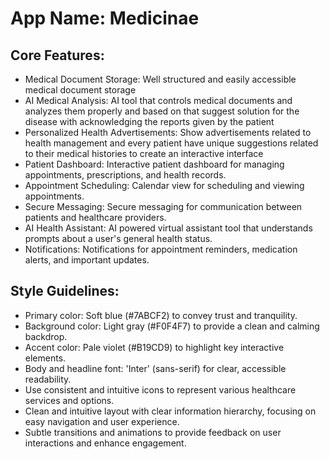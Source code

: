 # **App Name**: Medicinae

## Core Features:

- Medical Document Storage: Well structured and easily accessible medical document storage
- AI Medical Analysis: AI tool that controls medical documents and analyzes them properly and based on that suggest solution for the disease with acknowledging the reports given by the patient
- Personalized Health Advertisements: Show advertisements related to health management and every patient have unique suggestions related to their medical histories to create an interactive interface
- Patient Dashboard: Interactive patient dashboard for managing appointments, prescriptions, and health records.
- Appointment Scheduling: Calendar view for scheduling and viewing appointments.
- Secure Messaging: Secure messaging for communication between patients and healthcare providers.
- AI Health Assistant: AI powered virtual assistant tool that understands prompts about a user's general health status.
- Notifications: Notifications for appointment reminders, medication alerts, and important updates.

## Style Guidelines:

- Primary color: Soft blue (#7ABCF2) to convey trust and tranquility.
- Background color: Light gray (#F0F4F7) to provide a clean and calming backdrop.
- Accent color: Pale violet (#B19CD9) to highlight key interactive elements.
- Body and headline font: 'Inter' (sans-serif) for clear, accessible readability.
- Use consistent and intuitive icons to represent various healthcare services and options.
- Clean and intuitive layout with clear information hierarchy, focusing on easy navigation and user experience.
- Subtle transitions and animations to provide feedback on user interactions and enhance engagement.